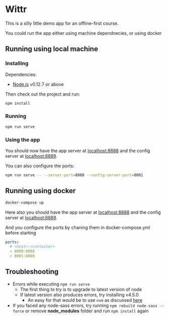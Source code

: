 # Wittr

This is a silly little demo app for an offline-first course.

You could run the app either using machine dependnecies, or using docker

## Running using local machine

### Installing

Dependencies:

* [Node.js](https://nodejs.org/en/) v0.12.7 or above

Then check out the project and run:

```sh
npm install
```

### Running

```sh
npm run serve
```

### Using the app

You should now have the app server at [localhost:8888](http://localhost:8888) and the config server at [localhost:8889](http://localhost:8889).

You can also configure the ports:

```sh
npm run serve -- --server-port=8000 --config-server-port=8001
```

## Running using docker

```sh
docker-compose up
```

Here also you should have the app server at [localhost:8888](http://localhost:8888) and the config server at [localhost:8889](http://localhost:8889).

And you configure the ports by chaning them in docker-compose.yml before starting

```yml
ports:
  # <host>:<container>
  - 8000:8888
  - 8001:8889
```

## Troubleshooting

* Errors while executing `npm run serve`
  * The first thing to try is to upgrade to latest version of node
  * If latest version also produces errors, try installing v4.5.0
    * An easy for that would be to use `nvm` as discussed [here](http://stackoverflow.com/a/7718438/1585523)
* If you faced any node-sass errors, try running `npm rebuild node-sass --force` or remove __node_modules__ folder and run `npm install` again
